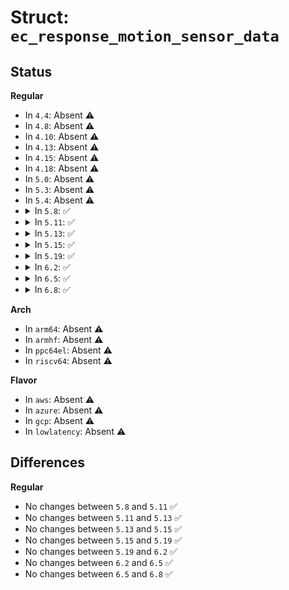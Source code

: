 # Struct: <code>ec_response_motion_sensor_data</code>

## Status
<b>Regular</b>
<ul>
<li>
In <code>4.4</code>: Absent ⚠️
</li>
<li>
In <code>4.8</code>: Absent ⚠️
</li>
<li>
In <code>4.10</code>: Absent ⚠️
</li>
<li>
In <code>4.13</code>: Absent ⚠️
</li>
<li>
In <code>4.15</code>: Absent ⚠️
</li>
<li>
In <code>4.18</code>: Absent ⚠️
</li>
<li>
In <code>5.0</code>: Absent ⚠️
</li>
<li>
In <code>5.3</code>: Absent ⚠️
</li>
<li>
In <code>5.4</code>: Absent ⚠️
</li>
<li>
<details>
<summary>In <code>5.8</code>: ✅</summary>

```c
struct ec_response_motion_sensor_data {
    uint8_t flags;
    uint8_t sensor_num;
    int16_t data[3];
    uint16_t reserved;
    uint32_t timestamp;
    uint8_t activity;
    uint8_t state;
    int16_t add_info[2];
};
```
</details>
</li>
<li>
<details>
<summary>In <code>5.11</code>: ✅</summary>

```c
struct ec_response_motion_sensor_data {
    uint8_t flags;
    uint8_t sensor_num;
    int16_t data[3];
    uint16_t reserved;
    uint32_t timestamp;
    uint8_t activity;
    uint8_t state;
    int16_t add_info[2];
};
```
</details>
</li>
<li>
<details>
<summary>In <code>5.13</code>: ✅</summary>

```c
struct ec_response_motion_sensor_data {
    uint8_t flags;
    uint8_t sensor_num;
    int16_t data[3];
    uint16_t reserved;
    uint32_t timestamp;
    uint8_t activity;
    uint8_t state;
    int16_t add_info[2];
};
```
</details>
</li>
<li>
<details>
<summary>In <code>5.15</code>: ✅</summary>

```c
struct ec_response_motion_sensor_data {
    uint8_t flags;
    uint8_t sensor_num;
    int16_t data[3];
    uint16_t reserved;
    uint32_t timestamp;
    uint8_t activity;
    uint8_t state;
    int16_t add_info[2];
};
```
</details>
</li>
<li>
<details>
<summary>In <code>5.19</code>: ✅</summary>

```c
struct ec_response_motion_sensor_data {
    uint8_t flags;
    uint8_t sensor_num;
    int16_t data[3];
    uint16_t reserved;
    uint32_t timestamp;
    uint8_t activity;
    uint8_t state;
    int16_t add_info[2];
};
```
</details>
</li>
<li>
<details>
<summary>In <code>6.2</code>: ✅</summary>

```c
struct ec_response_motion_sensor_data {
    uint8_t flags;
    uint8_t sensor_num;
    int16_t data[3];
    uint16_t reserved;
    uint32_t timestamp;
    uint8_t activity;
    uint8_t state;
    int16_t add_info[2];
};
```
</details>
</li>
<li>
<details>
<summary>In <code>6.5</code>: ✅</summary>

```c
struct ec_response_motion_sensor_data {
    uint8_t flags;
    uint8_t sensor_num;
    int16_t data[3];
    uint16_t reserved;
    uint32_t timestamp;
    uint8_t activity;
    uint8_t state;
    int16_t add_info[2];
};
```
</details>
</li>
<li>
<details>
<summary>In <code>6.8</code>: ✅</summary>

```c
struct ec_response_motion_sensor_data {
    uint8_t flags;
    uint8_t sensor_num;
    int16_t data[3];
    uint16_t reserved;
    uint32_t timestamp;
    uint8_t activity;
    uint8_t state;
    int16_t add_info[2];
};
```
</details>
</li>
</ul>
<b>Arch</b>
<ul>
<li>
In <code>arm64</code>: Absent ⚠️
</li>
<li>
In <code>armhf</code>: Absent ⚠️
</li>
<li>
In <code>ppc64el</code>: Absent ⚠️
</li>
<li>
In <code>riscv64</code>: Absent ⚠️
</li>
</ul>
<b>Flavor</b>
<ul>
<li>
In <code>aws</code>: Absent ⚠️
</li>
<li>
In <code>azure</code>: Absent ⚠️
</li>
<li>
In <code>gcp</code>: Absent ⚠️
</li>
<li>
In <code>lowlatency</code>: Absent ⚠️
</li>
</ul>

## Differences
<b>Regular</b>
<ul>
<li>
No changes between <code>5.8</code> and <code>5.11</code> ✅
</li>
<li>
No changes between <code>5.11</code> and <code>5.13</code> ✅
</li>
<li>
No changes between <code>5.13</code> and <code>5.15</code> ✅
</li>
<li>
No changes between <code>5.15</code> and <code>5.19</code> ✅
</li>
<li>
No changes between <code>5.19</code> and <code>6.2</code> ✅
</li>
<li>
No changes between <code>6.2</code> and <code>6.5</code> ✅
</li>
<li>
No changes between <code>6.5</code> and <code>6.8</code> ✅
</li>
</ul>

